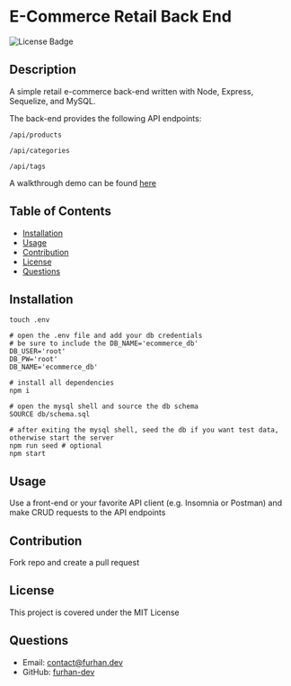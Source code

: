# E-Commerce Retail Back End

![License Badge](https://img.shields.io/badge/License-MIT-green)

## Description

A simple retail e-commerce back-end written with Node, Express, Sequelize, and MySQL.

The back-end provides the following API endpoints:

`/api/products`

`/api/categories`

`/api/tags`

A walkthrough demo can be found [here](https://drive.google.com/file/d/1bO23ipo907CvzWbGw0obaRPJLUPV5n2r/view)

## Table of Contents

* [Installation](#Installation)
* [Usage](#Usage)
* [Contribution](#Contribution)
* [License](#License)
* [Questions](#Questions)

## Installation

```terminal
touch .env

# open the .env file and add your db credentials
# be sure to include the DB_NAME='ecommerce_db'
DB_USER='root'
DB_PW='root'
DB_NAME='ecommerce_db'

# install all dependencies
npm i

# open the mysql shell and source the db schema
SOURCE db/schema.sql

# after exiting the mysql shell, seed the db if you want test data, otherwise start the server
npm run seed # optional
npm start
```

## Usage

Use a front-end or your favorite API client (e.g. Insomnia or Postman) and make CRUD requests to the API endpoints

## Contribution

Fork repo and create a pull request

## License

This project is covered under the MIT License

## Questions

* Email: [contact@furhan.dev](contact@furhan.dev)
* GitHub: [furhan-dev](https://github.com/furhan-dev)

